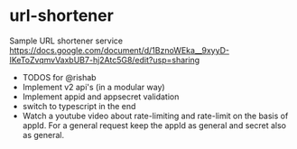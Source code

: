 # url-shortener
Sample URL shortener service 
https://docs.google.com/document/d/1BznoWEka__9xyyD-IKeToZvqmvVaxbUB7-hj2Atc5G8/edit?usp=sharing

- TODOS for @rishab
- Implement v2 api's (in a modular way)
- Implement appid and appsecret validation
- switch to typescript in the end
- Watch a youtube video about rate-limiting and rate-limit on the basis of appId. For a general request keep the appId as general and secret also as general.